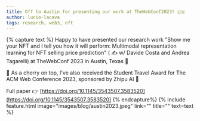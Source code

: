 ```yaml
---
title: Off to Austin for presenting our work at TheWebConf2023! 🇺🇸
author: lucio-lacava
tags: research, web3, nft
---
```


{% capture text %}
Happy to have presented our research work "Show me your NFT and I tell you how it will perform: Multimodal representation learning for NFT selling price prediction" ( ✍ w/ Davide Costa and Andrea Tagarelli) at TheWebConf 2023 in Austin, Texas 🤠 

🍒 As a cherry on top, I've also received the Student Travel Award for The ACM Web Conference 2023, sponsored by Zhipu AI 🥳

Full paper 👉 [https://doi.org/10.1145/3543507.3583520](https://doi.org/10.1145/3543507.3583520)
{% endcapture%}
{% include feature.html image="images/blog/austin2023.jpeg" link="" title="" text=text %}
